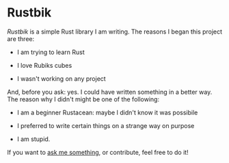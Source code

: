 # Rustbik

*Rustbik* is a simple Rust library I am writing. The reasons I began this project are three:

- I am trying to learn Rust

- I love Rubiks cubes

- I wasn't working on any project

And, before you ask: yes. I could have written something in a better way. The reason why I didn't might be one of the following:

- I am a beginner Rustacean: maybe I didn't know it was possibile

- I preferred to write certain things on a strange way on purpose

- I am stupid.

If you want to [ask me something](mailto:gianlucaparri03@gmail.com), or contribute, feel free to do it!
